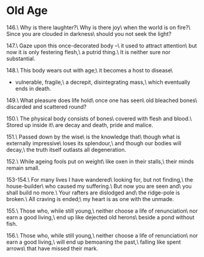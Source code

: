 Old Age
=======

146.\\
Why is there laughter?\\
Why is there joy\\
when the world is on fire?\\
Since you are clouded in darkness\\
should you not seek the light?

147.\\
Gaze upon this once-decorated body –\\
it used to attract attention\\
but now it is only festering flesh,\\
a putrid thing.\\
It is neither sure nor substantial.

148.\\
This body wears out with age;\\
it becomes a host to disease\\
- vulnerable, fragile,\\
a decrepit, disintegrating mass,\\
which eventually ends in death.

149.\\
What pleasure does life hold\\
once one has seen\\
old bleached bones\\
discarded and scattered round?

150.\\
The physical body consists of bones\\
covered with flesh and blood.\\
Stored up inside it\\
are decay and death, pride and malice.

151.\\
Passed down by the wise\\
is the knowledge that\\
though what is externally impressive\\
loses its splendour,\\
and though our bodies will decay,\\
the truth itself outlasts all degeneration.

152.\\
While ageing fools put on weight\\
like oxen in their stalls,\\
their minds remain small.

153-154.\\
For many lives I have wandered\\
looking for, but not finding,\\
the house-builder\\
who caused my suffering.\\
But now you are seen and\\
you shall build no more.\\
Your rafters are dislodged and\\
the ridge-pole is broken.\\
All craving is ended;\\
my heart is as one with the unmade.

155.\\
Those who, while still young,\\
neither choose a life of renunciation\\
nor earn a good living,\\
end up like dejected old herons\\
beside a pond without fish.

156.\\
Those who, while still young,\\
neither choose a life of renunciation\\
nor earn a good living,\\
will end up bemoaning the past,\\
falling like spent arrows\\
that have missed their mark.

